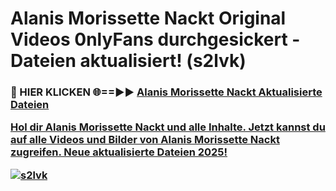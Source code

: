 # Alanis Morissette Nackt Original Videos 0nlyFans durchgesickert - Dateien aktualisiert! (s2lvk)

<h3>🔴 HIER KLICKEN 🌐==►► <a href="https://tinyurl.com/h6vf6nb8" rel="nofollow">Alanis Morissette Nackt Aktualisierte Dateien

Hol dir Alanis Morissette Nackt und alle Inhalte. Jetzt kannst du auf alle Videos und Bilder von Alanis Morissette Nackt zugreifen. Neue aktualisierte Dateien 2025!

[![s2lvk](https://i.imgur.com/sD4kR3V.gif)](https://tinyurl.com/h6vf6nb8)

